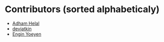 Contributors (sorted alphabeticaly)
===

* [Adham Helal](https://github.com/ahelal)
* [devjatkin](https://github.com/devjatkin)
* [Engin Yoeyen](https://github.com/enginyoyen)
